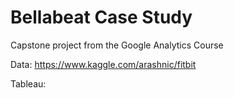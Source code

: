 # Bellabeat Case Study

Capstone project from the Google Analytics Course

Data: https://www.kaggle.com/arashnic/fitbit

Tableau: 


